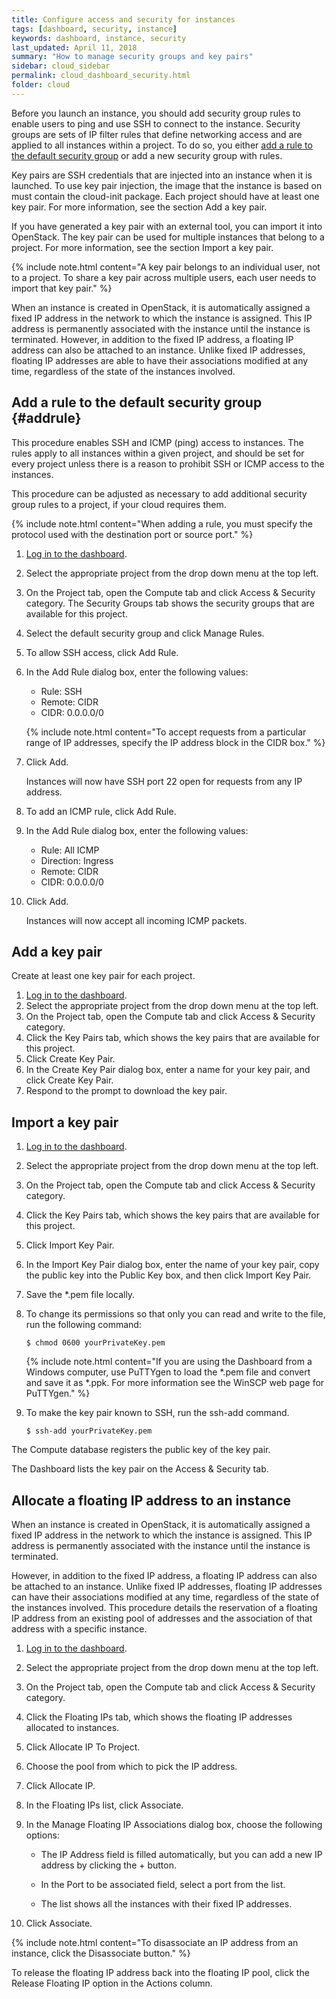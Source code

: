 ```yaml
---
title: Configure access and security for instances
tags: [dashboard, security, instance]
keywords: dashboard, instance, security
last_updated: April 11, 2018
summary: "How to manage security groups and key pairs"
sidebar: cloud_sidebar
permalink: cloud_dashboard_security.html
folder: cloud
---
```


Before you launch an instance, you should add security group rules to enable users to ping and use SSH to connect to the instance. Security groups are sets of IP filter rules that define networking access and are applied to all instances within a project. To do so, you either [add a rule to the default security group](#addrule) or add a new security group with rules.

Key pairs are SSH credentials that are injected into an instance when it is launched. To use key pair injection, the image that the instance is based on must contain the cloud-init package. Each project should have at least one key pair. For more information, see the section Add a key pair.

If you have generated a key pair with an external tool, you can import it into OpenStack. The key pair can be used for multiple instances that belong to a project. For more information, see the section Import a key pair.

{% include note.html content="A key pair belongs to an individual user, not to a project. To share a key pair across multiple users, each user needs to import that key pair." %}

When an instance is created in OpenStack, it is automatically assigned a fixed IP address in the network to which the instance is assigned. This IP address is permanently associated with the instance until the instance is terminated. However, in addition to the fixed IP address, a floating IP address can also be attached to an instance. Unlike fixed IP addresses, floating IP addresses are able to have their associations modified at any time, regardless of the state of the instances involved.

## Add a rule to the default security group {#addrule}
This procedure enables SSH and ICMP (ping) access to instances. The rules apply to all instances within a given project, and should be set for every project unless there is a reason to prohibit SSH or ICMP access to the instances.

This procedure can be adjusted as necessary to add additional security group rules to a project, if your cloud requires them.

{% include note.html content="When adding a rule, you must specify the protocol used with the destination port or source port." %}

1. [Log in to the dashboard](cloud_dashboard_login.html).

1. Select the appropriate project from the drop down menu at the top left.

1. On the Project tab, open the Compute tab and click Access & Security category. The Security Groups tab shows the security groups that are available for this project.

1. Select the default security group and click Manage Rules.

1. To allow SSH access, click Add Rule.

1. In the Add Rule dialog box, enter the following values:

   * Rule: SSH
   * Remote: CIDR
   * CIDR: 0.0.0.0/0

   {% include note.html content="To accept requests from a particular range of IP addresses, specify the IP address block in the CIDR box." %}

1. Click Add.

   Instances will now have SSH port 22 open for requests from any IP address.

1. To add an ICMP rule, click Add Rule.

1. In the Add Rule dialog box, enter the following values:

   * Rule: All ICMP
   * Direction: Ingress
   * Remote: CIDR
   * CIDR: 0.0.0.0/0
1. Click Add.

   Instances will now accept all incoming ICMP packets.

## Add a key pair
Create at least one key pair for each project.

1. [Log in to the dashboard](cloud_dashboard_login.html).
1. Select the appropriate project from the drop down menu at the top left.
1. On the Project tab, open the Compute tab and click Access & Security category.
1. Click the Key Pairs tab, which shows the key pairs that are available for this project.
1. Click Create Key Pair.
1. In the Create Key Pair dialog box, enter a name for your key pair, and click Create Key Pair.
1. Respond to the prompt to download the key pair.

## Import a key pair
1. [Log in to the dashboard](cloud_dashboard_login.html).

1. Select the appropriate project from the drop down menu at the top left.

1. On the Project tab, open the Compute tab and click Access & Security category.

1. Click the Key Pairs tab, which shows the key pairs that are available for this project.

1. Click Import Key Pair.

1. In the Import Key Pair dialog box, enter the name of your key pair, copy the public key into the Public Key box, and then click Import Key Pair.

1. Save the \*.pem file locally.

1. To change its permissions so that only you can read and write to the file, run the following command:

   ```
   $ chmod 0600 yourPrivateKey.pem
   ```

   {% include note.html content="If you are using the Dashboard from a Windows computer, use PuTTYgen to load the *.pem file and convert and save it as *.ppk. For more information see the WinSCP web page for PuTTYgen." %}

1. To make the key pair known to SSH, run the ssh-add command.

   ```
   $ ssh-add yourPrivateKey.pem
   ```

The Compute database registers the public key of the key pair.

The Dashboard lists the key pair on the Access & Security tab.

## Allocate a floating IP address to an instance
When an instance is created in OpenStack, it is automatically assigned a fixed IP address in the network to which the instance is assigned. This IP address is permanently associated with the instance until the instance is terminated.

However, in addition to the fixed IP address, a floating IP address can also be attached to an instance. Unlike fixed IP addresses, floating IP addresses can have their associations modified at any time, regardless of the state of the instances involved. This procedure details the reservation of a floating IP address from an existing pool of addresses and the association of that address with a specific instance.

1. [Log in to the dashboard](cloud_dashboard_login.html).

1. Select the appropriate project from the drop down menu at the top left.

1. On the Project tab, open the Compute tab and click Access & Security category.

1. Click the Floating IPs tab, which shows the floating IP addresses allocated to instances.

1. Click Allocate IP To Project.

1. Choose the pool from which to pick the IP address.

1. Click Allocate IP.

1. In the Floating IPs list, click Associate.

1. In the Manage Floating IP Associations dialog box, choose the following options:

   * The IP Address field is filled automatically, but you can add a new IP address by clicking the + button.

   * In the Port to be associated field, select a port from the list.

   * The list shows all the instances with their fixed IP addresses.

1. Click Associate.

{% include note.html content="To disassociate an IP address from an instance, click the Disassociate button." %}

To release the floating IP address back into the floating IP pool, click the Release Floating IP option in the Actions column.
